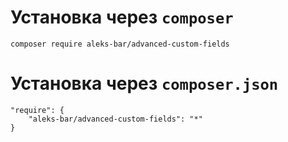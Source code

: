 # Установка через `composer`
```
composer require aleks-bar/advanced-custom-fields
```

# Установка через `composer.json`
```
"require": {
    "aleks-bar/advanced-custom-fields": "*"
}
```
